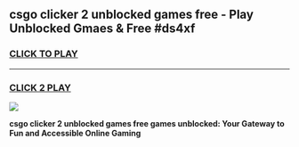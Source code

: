 
## csgo clicker 2 unblocked games free - Play Unblocked Gmaes & Free #ds4xf
<h3>
<a href="https://premium.freeplayer.one?title=csgo_clicker_2_unblocked_games_free&ref=01M">CLICK TO PLAY</a></h3>
<hr>

<h3>
<a href="https://premium.freeplayer.one?title=csgo_clicker_2_unblocked_games_free&ref=01M">CLICK 2 PLAY</a>
  
</h3>

<a href="https://premium.freeplayer.one?title=csgo_clicker_2_unblocked_games_free&ref=01M"><img src="https://clearcache.store/games.png"></a>


**csgo clicker 2 unblocked games free games unblocked: Your Gateway to Fun and Accessible Online Gaming**
